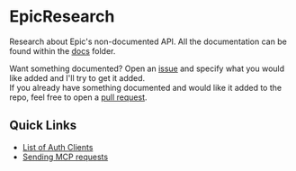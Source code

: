 # EpicResearch
Research about Epic's non-documented API. All the documentation can be found within the [docs](https://github.com/MixV2/EpicResearch/tree/master/docs) folder.  

Want something documented? Open an [issue](https://github.com/MixV2/EpicResearch/issues) and specify what you would like added and I'll try to get it added.  
If you already have something documented and would like it added to the repo, feel free to open a [pull request](https://github.com/MixV2/EpicResearch/pulls).

## Quick Links
- [List of Auth Clients](https://github.com/MixV2/EpicResearch/blob/master/docs/auth/auth_clients.md)
- [Sending MCP requests](https://github.com/MixV2/EpicResearch/blob/master/docs/mcp/profile/operation_request.md)
